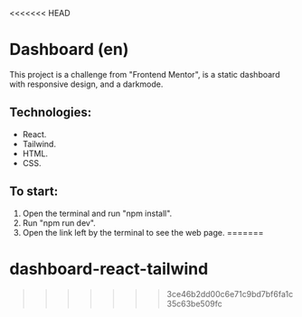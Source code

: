 <<<<<<< HEAD
# Dashboard (en)


This project is a challenge from "Frontend Mentor", is a static dashboard with responsive design, and a darkmode.


## Technologies:
- React.
- Tailwind.
- HTML.
- CSS.

## To start:

1. Open the terminal and run "npm install".
2. Run "npm run dev".
3. Open the link left by the terminal to see the web page.
=======
# dashboard-react-tailwind
>>>>>>> 3ce46b2dd00c6e71c9bd7bf6fa1c35c63be509fc
